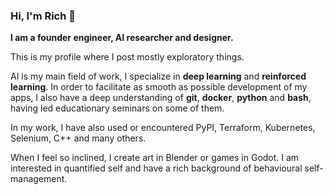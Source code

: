 ### Hi, I'm Rich 👋

**I am a founder engineer, AI researcher and designer.**

This is my profile where I post mostly exploratory things.

AI is my main field of work, I specialize in **deep learning** and **reinforced learning**. In order to facilitate as smooth as possible development of my apps, I also have a deep understanding of **git**, **docker**, **python** and **bash**, having led educationary seminars on some of them. 

In my work, I have also used or encountered PyPI, Terraform, Kubernetes, Selenium, C++ and many others.

When I feel so inclined, I create art in Blender or games in Godot. I am interested in quantified self and have a rich background of behavioural self-management.
